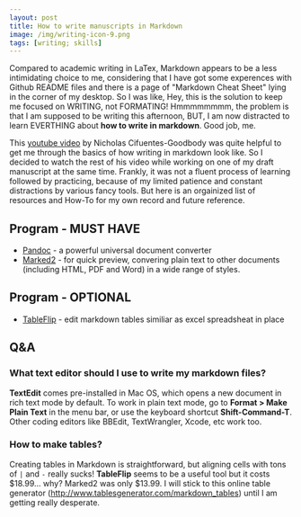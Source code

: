 ```yaml
---
layout: post
title: How to write manuscripts in Markdown
image: /img/writing-icon-9.png
tags: [writing; skills]
---
```


Compared to academic writing in LaTex, Markdown appears to be a less intimidating choice to me, considering that I have got some experences with Github README files and there is a page of "Markdown Cheat Sheet" lying in the corner of my desktop. So I was like, Hey, this is the solution to keep me focused on WRITING, not FORMATING! Hmmmmmmmm, the problem is that I am supposed to be writing this afternoon, BUT, I am now distracted to learn EVERTHING about **how to write in markdown**. Good job, me.

This [youtube video](https://www.youtube.com/watch?v=hpAJMSS8pvs&t=57s) by Nicholas Cifuentes-Goodbody was quite helpful to get me through the basics of how writing in markdown look like. So I decided to watch the rest of his video while working on one of my draft manuscript at the same time. Frankly, it was not a fluent process of learning followed by practicing, because of my limited patience and constant distractions by various fancy tools. But here is an orgainized list of resources and How-To for my own record and future reference. 

## Program - MUST HAVE
* [Pandoc](http://pandoc.org) - a powerful universal document converter
* [Marked2](http://marked2app.com) - for quick preview, convering plain text to other documents (including HTML, PDF and Word) in a wide range of styles.

## Program - OPTIONAL
* [TableFlip](http://tableflipapp.com) - edit markdown tables similiar as excel spreadsheat in place

## Q&A

### What text editor should I use to write my markdown files? 
**TextEdit** comes pre-installed in Mac OS, which opens a new document in rich text mode by default. To work in plain text mode, go to **Format > Make Plain Text** in the menu bar, or use the keyboard shortcut **Shift-Command-T**. Other coding editors like BBEdit, TextWrangler, Xcode, etc work too.

### How to make tables?
Creating tables in Markdown is straightforward, but aligning cells with tons of  `|` and `-` really sucks! **TableFlip** seems to be a useful tool but it costs $18.99... why? Marked2 was only $13.99. I will stick to this online table generator (http://www.tablesgenerator.com/markdown_tables) until I am getting really desperate. 








